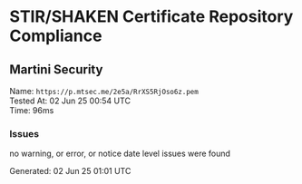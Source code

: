 # STIR/SHAKEN Certificate Repository Compliance

## Martini Security

Name: `https://p.mtsec.me/2e5a/RrXS5RjOso6z.pem`\
Tested At: 02 Jun 25 00:54 UTC\
Time: 96ms

### Issues

no warning, or error, or notice date level issues were found

Generated: 02 Jun 25 01:01 UTC